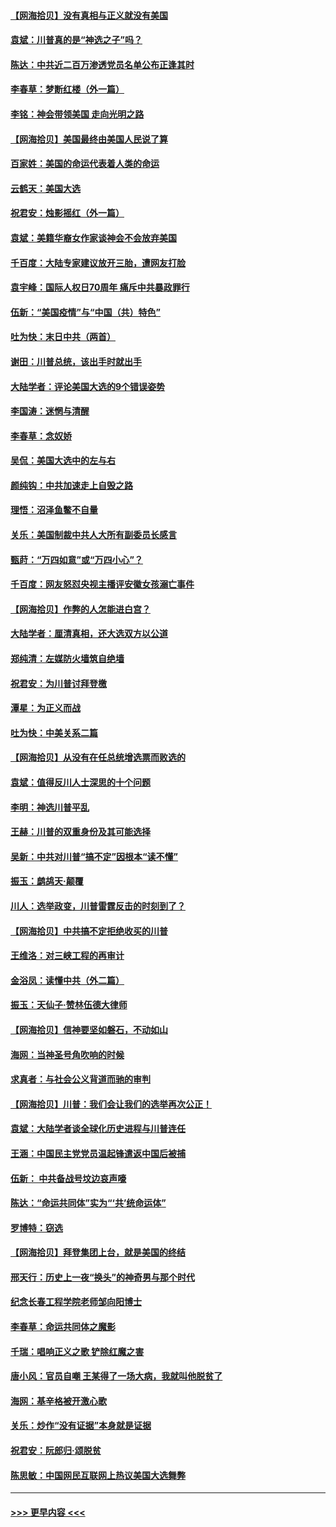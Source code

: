 #### [【网海拾贝】没有真相与正义就没有美国](../pages/nsc993/n12621885.md?t=12152251) 
#### [袁斌：川普真的是“神选之子”吗？](../pages/nsc993/n12621749.md?t=12152251) 
#### [陈达：中共近二百万渗透党员名单公布正逢其时](../pages/nsc993/n12620870.md?t=12152251) 
#### [李春草：梦断红楼（外一篇）](../pages/nsc993/n12619122.md?t=12152251) 
#### [李铭：神会带领美国 走向光明之路](../pages/nsc993/n12618584.md?t=12152251) 
#### [【网海拾贝】美国最终由美国人民说了算](../pages/nsc993/n12617255.md?t=12152251) 
#### [百家姓：美国的命运代表着人类的命运](../pages/nsc993/n12615838.md?t=12152251) 
#### [云鹤天：美国大选](../pages/nsc993/n12615994.md?t=12152251) 
#### [祝君安：烛影摇红（外一篇）](../pages/nsc993/n12615975.md?t=12152251) 
#### [袁斌：美籍华裔女作家谈神会不会放弃美国](../pages/nsc993/n12615263.md?t=12152251) 
#### [千百度：大陆专家建议放开三胎，遭网友打脸](../pages/nsc993/n12614456.md?t=12152251) 
#### [袁宇峰：国际人权日70周年 痛斥中共暴政罪行](../pages/nsc993/n12611965.md?t=12152251) 
#### [伍新：“美国疫情”与“中国（共）特色”](../pages/nsc993/n12611463.md?t=12152251) 
#### [吐为快：末日中共（两首）](../pages/nsc993/n12611461.md?t=12152251) 
#### [谢田：川普总统，该出手时就出手](../pages/nsc993/n12610905.md?t=12152251) 
#### [大陆学者：评论美国大选的9个错误姿势](../pages/nsc993/n12609586.md?t=12152251) 
#### [李国涛：迷惘与清醒](../pages/nsc993/n12607532.md?t=12152251) 
#### [李春草：念奴娇](../pages/nsc993/n12607083.md?t=12152251) 
#### [吴侃：美国大选中的左与右](../pages/nsc993/n12607054.md?t=12152251) 
#### [颜纯钩：中共加速走上自毁之路](../pages/nsc993/n12606473.md?t=12152251) 
#### [理悟：沼泽鱼鳖不自量](../pages/nsc993/n12606454.md?t=12152251) 
#### [关乐：美国制裁中共人大所有副委员长感言](../pages/nsc993/n12606442.md?t=12152251) 
#### [甄莳：“万四如意”或“万四小心”？](../pages/nsc993/n12606091.md?t=12152251) 
#### [千百度：网友怒怼央视主播评安徽女孩溺亡事件](../pages/nsc993/n12605370.md?t=12152251) 
#### [【网海拾贝】作弊的人怎能进白宫？](../pages/nsc993/n12603546.md?t=12152251) 
#### [大陆学者：厘清真相，还大选双方以公道](../pages/nsc993/n12603475.md?t=12152251) 
#### [郑纯清：左媒防火墙筑自绝墙](../pages/nsc993/n12602226.md?t=12152251) 
#### [祝君安：为川普讨拜登檄](../pages/nsc993/n12602199.md?t=12152251) 
#### [潭星：为正义而战](../pages/nsc993/n12600926.md?t=12152251) 
#### [吐为快：中美关系二篇](../pages/nsc993/n12600908.md?t=12152251) 
#### [【网海拾贝】从没有在任总统增选票而败选的](../pages/nsc993/n12600435.md?t=12152251) 
#### [袁斌：值得反川人士深思的十个问题](../pages/nsc993/n12600332.md?t=12152251) 
#### [李明：神选川普平乱](../pages/nsc993/n12599751.md?t=12152251) 
#### [王赫：川普的双重身份及其可能选择](../pages/nsc993/n12599723.md?t=12152251) 
#### [吴新：中共对川普“搞不定”因根本“读不懂”](../pages/nsc993/n12599502.md?t=12152251) 
#### [振玉：鹧鸪天‧颠覆](../pages/nsc993/n12599494.md?t=12152251) 
#### [川人：选举政变，川普雷霆反击的时刻到了？](../pages/nsc993/n12599291.md?t=12152251) 
#### [【网海拾贝】中共搞不定拒绝收买的川普](../pages/nsc993/n12598955.md?t=12152251) 
#### [王维洛：对三峡工程的再审计](../pages/nsc993/n12598436.md?t=12152251) 
#### [金浴凤：读懂中共（外二篇）](../pages/nsc993/n12597943.md?t=12152251) 
#### [振玉：天仙子‧赞林伍德大律师](../pages/nsc993/n12597929.md?t=12152251) 
#### [【网海拾贝】信神要坚如磐石，不动如山](../pages/nsc993/n12597901.md?t=12152251) 
#### [海网：当神圣号角吹响的时候](../pages/nsc993/n12595891.md?t=12152251) 
#### [求真者：与社会公义背道而驰的审判](../pages/nsc993/n12595868.md?t=12152251) 
#### [【网海拾贝】川普：我们会让我们的选举再次公正！](../pages/nsc993/n12594930.md?t=12152251) 
#### [袁斌：大陆学者谈全球化历史进程与川普连任](../pages/nsc993/n12594690.md?t=12152251) 
#### [王涵：中国民主党党员温起锋遣返中国后被捕](../pages/nsc993/n12594540.md?t=12152251) 
#### [伍新： 中共备战号坟边哀声嚎](../pages/nsc993/n12593086.md?t=12152251) 
#### [陈达：“命运共同体”实为“‘共’统命运体”](../pages/nsc993/n12590865.md?t=12152251) 
#### [罗博特：窃选](../pages/nsc993/n12590619.md?t=12152251) 
#### [【网海拾贝】拜登集团上台，就是美国的终结](../pages/nsc993/n12589725.md?t=12152251) 
#### [邢天行：历史上一夜“换头”的神奇男与那个时代](../pages/nsc993/n12589424.md?t=12152251) 
#### [纪念长春工程学院老师邹向阳博士](../pages/nsc993/n12585390.md?t=12152251) 
#### [李春草：命运共同体之魔影](../pages/nsc993/n12585026.md?t=12152251) 
#### [千瑞：唱响正义之歌 铲除红魔之害](../pages/nsc993/n12585002.md?t=12152251) 
#### [唐小风：官员自嘲 王某得了一场大病，我就叫他脱贫了](../pages/nsc993/n12584981.md?t=12152251) 
#### [海网：基辛格被开激心歌](../pages/nsc993/n12584946.md?t=12152251) 
#### [关乐：炒作“没有证据”本身就是证据](../pages/nsc993/n12583146.md?t=12152251) 
#### [祝君安：阮郎归‧颂脱贫](../pages/nsc993/n12583119.md?t=12152251) 
#### [陈思敏：中国网民互联网上热议美国大选舞弊](../pages/nsc993/n12582845.md?t=12152251) 

----
#### [ >>> 更早内容 <<< ](../indexes/nsc993-earlier.md)
